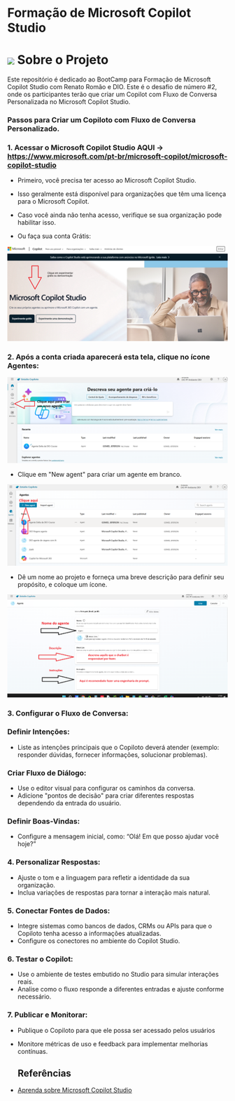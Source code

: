 # Formação de Microsoft Copilot Studio
<h1>
  <a href="https://www.dio.me/">
     <img align="center" width="40px" src="https://hermes.digitalinnovation.one/assets/diome/logo-minimized.png"></a>
    <span> Sobre o Projeto</span>
</h1>

Este repositório é dedicado ao BootCamp para Formação de Microsoft Copilot Studio com Renato Romão e DIO. 
Este é o desafio de número #2, onde os participantes terão que criar um Copilot com Fluxo de Conversa Personalizada no Microsoft Copilot Studio.

### Passos para Criar um Copiloto com Fluxo de Conversa Personalizado.

### 1. Acessar o Microsoft Copilot Studio AQUI -> https://www.microsoft.com/pt-br/microsoft-copilot/microsoft-copilot-studio
 
- Primeiro, você precisa ter acesso ao Microsoft Copilot Studio.

- Isso geralmente está disponível para organizações que têm uma licença para o Microsoft Copilot.

- Caso você ainda não tenha acesso, verifique se sua organização pode habilitar isso.

- Ou faça sua conta Grátis:
<img src="https://github.com/JefersonManso/copilotstudio_desafio_02/blob/main/foto_01.png" alt="Página inicial do Copilot Studio">

### 2. Após a conta criada aparecerá esta tela, clique no ícone Agentes:
<img src="https://github.com/JefersonManso/copilotstudio_desafio_02/blob/main/foto_02.png" alt="página do painel do copilot">

- Clique em "New agent" para criar um agente em branco.

<img src="https://github.com/JefersonManso/copilotstudio_desafio_02/blob/main/foto_03.png" alt="página novo agente do copilot studio">
 
- Dê um nome ao projeto e forneça uma breve descrição para definir seu propósito, e coloque um ícone.
<img src="https://github.com/JefersonManso/copilotstudio_desafio_02/blob/main/foto_04.png" alt="página de nome e intrucoes do copilot studio">

### 3. Configurar o Fluxo de Conversa:
###  Definir Intenções:
- Liste as intenções principais que o Copiloto deverá atender (exemplo: responder dúvidas, fornecer informações, solucionar problemas).

### Criar Fluxo de Diálogo:
- Use o editor visual para configurar os caminhos da conversa.
- Adicione "pontos de decisão" para criar diferentes respostas dependendo da entrada do usuário.
### Definir Boas-Vindas:
- Configure a mensagem inicial, como: “Olá! Em que posso ajudar você hoje?”

### 4. Personalizar Respostas:
- Ajuste o tom e a linguagem para refletir a identidade da sua organização.
- Inclua variações de respostas para tornar a interação mais natural.

### 5. Conectar Fontes de Dados:
- Integre sistemas como bancos de dados, CRMs ou APIs para que o Copiloto tenha acesso a informações atualizadas.
- Configure os conectores no ambiente do Copilot Studio.

### 6. Testar o Copilot:
- Use o ambiente de testes embutido no Studio para simular interações reais.
- Analise como o fluxo responde a diferentes entradas e ajuste conforme necessário.

### 7. Publicar e Monitorar:
- Publique o Copiloto para que ele possa ser acessado pelos usuários
- Monitore métricas de uso e feedback para implementar melhorias contínuas.

  ## Referências
- [Aprenda sobre Microsoft Copilot Studio](https://learn.microsoft.com/pt-br/microsoft-copilot-studio/fundamentals-what-is-copilot-studio?wt.mc_id=DX-MVP-5003806)

